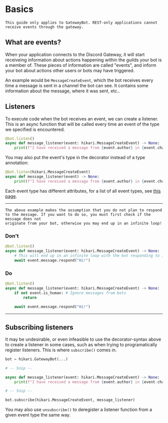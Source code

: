 # Basics

```{attention}
This guide only applies to GatewayBot. REST-only applications cannot receive events through the gateway.
```

## What are events?

When your application connects to the Discord Gateway, it will start receiveing information about actions
happening within the guilds your bot is a member of. These pieces of information are called "events",
and inform your bot about actions other users or bots may have triggered.

An example would be `MessageCreateEvent`, which the bot receives every time a message is sent in a channel
the bot can see. It contains some information about the message, where it was sent, etc..

## Listeners

To execute code when the bot receives an event, we can create a listener. This is an async function that
will be called every time an event of the type we specified is encountered.

```py
@bot.listen()
async def message_listener(event: hikari.MessageCreateEvent) -> None:
    print(f"I have received a message from {event.author} in {event.channel_id}!")
```

You may also put the event's type in the decorator instead of a type annotation:

```py
@bot.listen(hikari.MessageCreateEvent)
async def message_listener(event) -> None:
    print(f"I have received a message from {event.author} in {event.channel_id}!")
```

Each event type has different attributes, for a list of all event types, see [this page](https://docs.hikari-py.dev/en/latest/reference/hikari/events/).

---

```{attention}
The above example makes the assumption that you do not plan to respond to the message. If you want to do so, you must first check if the message does not
originate from your bot, otherwise you may end up in an infinite loop!
```

### Don't

```py
@bot.listen()
async def message_listener(event: hikari.MessageCreateEvent) -> None:
    # This will end up in an infinite loop with the bot responding to itself
    await event.message.respond("Hi!")
```

### Do

```py
@bot.listen()
async def message_listener(event: hikari.MessageCreateEvent) -> None:
    if not event.is_human: # Ignore messages from bots
        return
    
    await event.message.respond("Hi!")
```

---

## Subscribing listeners

It may be undesirable, or even infeasible to use the decorator-syntax above to create a listener in some cases,
such as when trying to programatically register listeners. This is where `subscribe()` comes in.

```py
bot = hikari.GatewayBot(...)

# -- Snip --

async def message_listener(event: hikari.MessageCreateEvent) -> None:
    print(f"I have received a message from {event.author} in {event.channel_id}!")

# -- Snip --

bot.subscribe(hikari.MessageCreateEvent, message_listener)
```

You may also use `unsubscribe()` to deregister a listener function from a given event type the same way.

